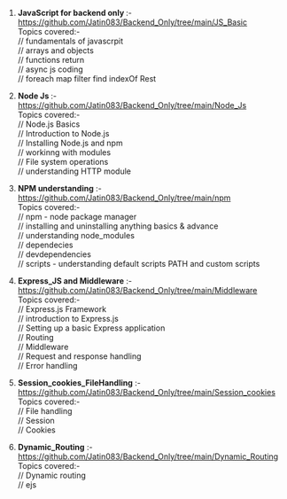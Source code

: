1. <B>JavaScript for backend only </B> :- https://github.com/Jatin083/Backend_Only/tree/main/JS_Basic</br>
Topics covered:- </br>
// fundamentals of javascrpit</br>
// arrays and objects </br>
// functions return</br>
// async js coding</br>
// foreach map filter find indexOf Rest</br>

2. <B>Node Js </B> :- https://github.com/Jatin083/Backend_Only/tree/main/Node_Js</br>
Topics covered:- </br>
// Node.js Basics</br>
// Introduction to Node.js</br>
// Installing Node.js and npm</br>
// workinng with modules</br>
// File system operations</br>
// understanding HTTP module</br>

3. <b>NPM understanding</b> :- https://github.com/Jatin083/Backend_Only/tree/main/npm</br>
Topics covered:- </br>
// npm - node package manager</br>
// installing and uninstalling anything basics & advance</br>
// understanding node_modules</br>
// dependecies</br>
// devdependencies</br>
// scripts - understanding default scripts PATH and custom scripts</br>

4. <B>Express_JS and Middleware</B> :- https://github.com/Jatin083/Backend_Only/tree/main/Middleware<br/>
Topics covered:- </br>
// Express.js Framework </br>
// introduction to Express.js</br>
// Setting up a basic Express application</br>
// Routing</br>
// Middleware</br>
// Request and response handling</br>
// Error handling</br>
 
5. <B>Session_cookies_FileHandling</B> :- https://github.com/Jatin083/Backend_Only/tree/main/Session_cookies<br/>
Topics covered:- </br>
// File handling </br>
// Session</br>
// Cookies</br>

6. <B>Dynamic_Routing</B> :- https://github.com/Jatin083/Backend_Only/tree/main/Dynamic_Routing<br/>
Topics covered:- </br>
// Dynamic routing </br>
// ejs </br>

